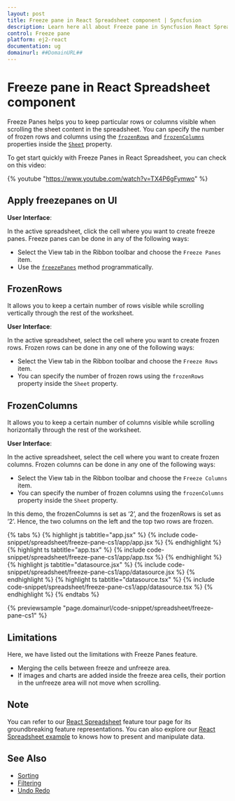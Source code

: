 ```yaml
---
layout: post
title: Freeze pane in React Spreadsheet component | Syncfusion
description: Learn here all about Freeze pane in Syncfusion React Spreadsheet component of Syncfusion Essential JS 2 and more.
control: Freeze pane 
platform: ej2-react
documentation: ug
domainurl: ##DomainURL##
---
```


# Freeze pane in React Spreadsheet component

Freeze Panes helps you to keep particular rows or columns visible when scrolling the sheet content in the spreadsheet. You can specify the number of frozen rows and columns using the [`frozenRows`](https://ej2.syncfusion.com/react/documentation/api/spreadsheet/#frozenrows) and [`frozenColumns`](https://ej2.syncfusion.com/react/documentation/api/spreadsheet/#frozencolumns) properties inside the [`Sheet`](https://ej2.syncfusion.com/react/documentation/api/spreadsheet#sheets) property.

To get start quickly with Freeze Panes in React Spreadsheet, you can check on this video:

{% youtube "https://www.youtube.com/watch?v=TX4P6gFymwo" %}

## Apply freezepanes on UI

**User Interface**:

In the active spreadsheet, click the cell where you want to create freeze panes. Freeze panes can be done in any of the following ways:

* Select the View tab in the Ribbon toolbar and choose the `Freeze Panes` item.
* Use the [`freezePanes`](https://ej2.syncfusion.com/react/documentation/api/spreadsheet/#freezepanes) method programmatically.

## FrozenRows

It allows you to keep a certain number of rows visible while scrolling vertically through the rest of the worksheet.

**User Interface**:

In the active spreadsheet, select the cell where you want to create frozen rows. Frozen rows can be done in any one of the following ways:

* Select the View tab in the Ribbon toolbar and choose the `Freeze Rows` item.
* You can specify the number of frozen rows using the `frozenRows` property inside the `Sheet` property.

## FrozenColumns

It allows you to keep a certain number of columns visible while scrolling horizontally through the rest of the worksheet.

**User Interface**:

In the active spreadsheet, select the cell where you want to create frozen columns. Frozen columns can be done in any one of the following ways:

* Select the View tab in the Ribbon toolbar and choose the `Freeze Columns` item.
* You can specify the number of frozen columns using the `frozenColumns` property inside the `Sheet` property.

In this demo, the frozenColumns is set as ‘2’, and the frozenRows is set as ‘2’. Hence, the two columns on the left and the top two rows are frozen.

{% tabs %}
{% highlight js tabtitle="app.jsx" %}
{% include code-snippet/spreadsheet/freeze-pane-cs1/app/app.jsx %}
{% endhighlight %}
{% highlight ts tabtitle="app.tsx" %}
{% include code-snippet/spreadsheet/freeze-pane-cs1/app/app.tsx %}
{% endhighlight %}
{% highlight js tabtitle="datasource.jsx" %}
{% include code-snippet/spreadsheet/freeze-pane-cs1/app/datasource.jsx %}
{% endhighlight %}
{% highlight ts tabtitle="datasource.tsx" %}
{% include code-snippet/spreadsheet/freeze-pane-cs1/app/datasource.tsx %}
{% endhighlight %}
{% endtabs %}

 {% previewsample "page.domainurl/code-snippet/spreadsheet/freeze-pane-cs1" %}

## Limitations

Here, we have listed out the limitations with Freeze Panes feature.

* Merging the cells between freeze and unfreeze area.
* If images and charts are added inside the freeze area cells, their portion in the unfreeze area will not move when scrolling.

## Note

You can refer to our [React Spreadsheet](https://www.syncfusion.com/react-ui-components/react-spreadsheet) feature tour page for its groundbreaking feature representations. You can also explore our [React Spreadsheet example](https://ej2.syncfusion.com/react/demos/#/material/spreadsheet/default) to knows how to present and manipulate data.

## See Also

* [Sorting](./sort)
* [Filtering](./filter)
* [Undo Redo](./undo-redo)